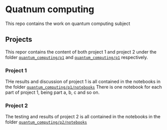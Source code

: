 # Quatnum computing

This repo contains the work on quantum computing subject 

## Projects

This repor contains the content of both project 1 and project 2
under the folder [`quantum_computing/p1`](quantum_computing/p1) and [`quantum_computing/p1`](quantum_computing/p2) respectively.

### Project 1
THe results and discussion of project 1 is all contained in the notebooks in the folder [`quantum_computing/p1/notebooks`](quantum_computing/p1/notebooks)
There is one notebook for each part of project 1, being part a, b, c and so on. 

### Project 2
The testing and results of project 2 is all contained in the notebooks in the folder [`quantum_computing/p2/notebooks`](quantum_computing/p2/notebooks)